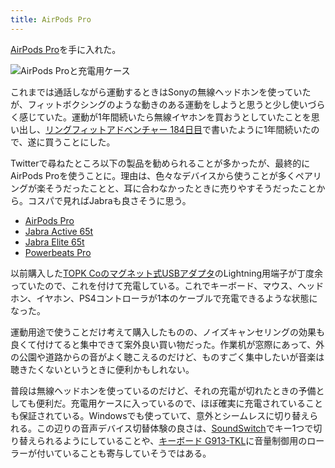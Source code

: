 ```yaml
---
title: AirPods Pro
---
```


[AirPods Pro](https://www.amazon.co.jp/dp/B07ZPS4FSW)を手に入れた。

![](https://i.imgur.com/Og4QYCdh.jpg "AirPods Proと充電用ケース")

これまでは通話しながら運動するときはSonyの無線ヘッドホンを使っていたが、フィットボクシングのような動きのある運動をしようと思うと少し使いづらく感じていた。運動が1年間続いたら無線イヤホンを買おうとしていたことを思い出し、[リングフィットアドベンチャー 184日目](/articles/2020-12-03-ring-fit-adventure)で書いたように1年間続いたので、遂に買うことにした。

Twitterで尋ねたところ以下の製品を勧められることが多かったが、最終的にAirPods Proを使うことに。理由は、色々なデバイスから使うことが多くペアリングが楽そうだったことと、耳に合わなかったときに売りやすそうだったことから。コスパで見ればJabraも良さそうに思う。

- [AirPods Pro](https://www.amazon.co.jp/dp/B07ZPS4FSW)
- [Jabra Active 65t](https://www.amazon.co.jp/dp/B07DFM1KPB)
- [Jabra Elite 65t](https://www.amazon.co.jp/dp/B079L9WYP7)
- [Powerbeats Pro](https://www.amazon.co.jp/dp/B07PRX2XJB)

以前購入した[TOPK Coのマグネット式USBアダプタ](/articles/2019-12-02-magnet-usb)のLightning用端子が丁度余っていたので、これを付けて充電している。これでキーボード、マウス、ヘッドホン、イヤホン、PS4コントローラが1本のケーブルで充電できるような状態になった。

運動用途で使うことだけ考えて購入したものの、ノイズキャンセリングの効果も良くて付けてると集中できて案外良い買い物だった。作業机が窓際にあって、外の公園や道路からの音がよく聴こえるのだけど、ものすごく集中したいが音楽は聴きたくないというときに便利かもしれない。

普段は無線ヘッドホンを使っているのだけど、それの充電が切れたときの予備としても便利だ。充電用ケースに入っているので、ほぼ確実に充電されていることも保証されている。Windowsでも使っていて、意外とシームレスに切り替えられる。この辺りの音声デバイス切替体験の良さは、[SoundSwitch](/articles/2020-10-06-sound-switch)でキー1つで切り替えられるようにしていることや、[キーボード G913-TKL](/articles/2020-10-21-keyboard-g913-tkl)に音量制御用のローラーが付いていることも寄与していそうではある。
